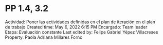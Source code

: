 # PP 1.4, 3.2

Actividad: Poner las actividades definidas en el plan de iteración en el plan de trabajo
Created time: May 6, 2022 6:15 PM
Encargado: Team leader
Etapa: Evaluación constante
Last edited by: Felipe Gabriel Yépez Villacreses
Property: Paola Adriana Millares Forno